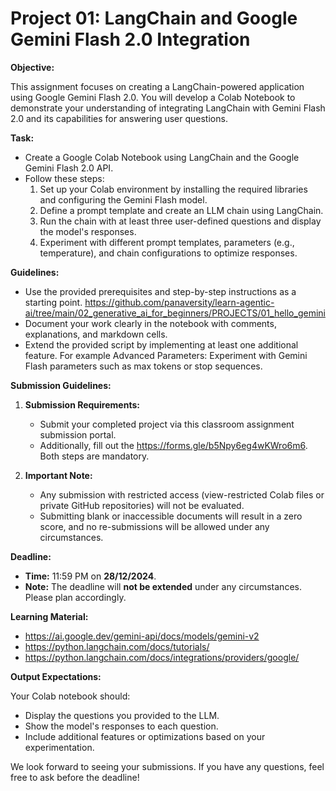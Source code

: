 # Project 01: LangChain and Google Gemini Flash 2.0 Integration

**Objective:**

This assignment focuses on creating a LangChain-powered application using Google Gemini Flash 2.0. You will develop a Colab Notebook to demonstrate your understanding of integrating LangChain with Gemini Flash 2.0 and its capabilities for answering user questions.

**Task:**

- Create a Google Colab Notebook using LangChain and the Google Gemini Flash 2.0 API.
- Follow these steps:
  1. Set up your Colab environment by installing the required libraries and configuring the Gemini Flash model.
  2. Define a prompt template and create an LLM chain using LangChain.
  3. Run the chain with at least three user-defined questions and display the model's responses.
  4. Experiment with different prompt templates, parameters (e.g., temperature), and chain configurations to optimize responses.

**Guidelines:**

- Use the provided prerequisites and step-by-step instructions as a starting point. https://github.com/panaversity/learn-agentic-ai/tree/main/02_generative_ai_for_beginners/PROJECTS/01_hello_gemini
- Document your work clearly in the notebook with comments, explanations, and markdown cells.
- Extend the provided script by implementing at least one additional feature. For example Advanced Parameters: Experiment with Gemini Flash parameters such as max tokens or stop sequences.

**Submission Guidelines:**

1. **Submission Requirements:**

   - Submit your completed project via this classroom assignment submission portal.
   - Additionally, fill out the https://forms.gle/b5Npy6eg4wKWro6m6. Both steps are mandatory.

2. **Important Note:**

   - Any submission with restricted access (view-restricted Colab files or private GitHub repositories) will not be evaluated.
   - Submitting blank or inaccessible documents will result in a zero score, and no re-submissions will be allowed under any circumstances.

**Deadline:**

- **Time:** 11:59 PM on **28/12/2024**.
- **Note:** The deadline will **not be extended** under any circumstances. Please plan accordingly.

**Learning Material:**

- https://ai.google.dev/gemini-api/docs/models/gemini-v2
- https://python.langchain.com/docs/tutorials/
- https://python.langchain.com/docs/integrations/providers/google/

**Output Expectations:**

Your Colab notebook should:

- Display the questions you provided to the LLM.
- Show the model's responses to each question.
- Include additional features or optimizations based on your experimentation.

We look forward to seeing your submissions. If you have any questions, feel free to ask before the deadline!
